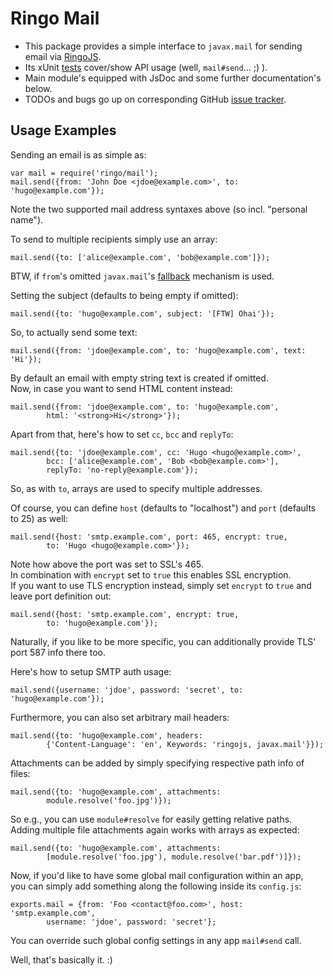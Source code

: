 # Ringo Mail

* This package provides a simple interface to `javax.mail` for sending email via [RingoJS].
* Its xUnit [tests] cover/show API usage (well, `mail#send`... ;) ).
* Main module's equipped with JsDoc and some further documentation's below.
* TODOs and bugs go up on corresponding GitHub [issue tracker].

## Usage Examples

Sending an email is as simple as:

    var mail = require('ringo/mail');
    mail.send({from: 'John Doe <jdoe@example.com>', to: 'hugo@example.com'});

Note the two supported mail address syntaxes above (so incl. "personal name").

To send to multiple recipients simply use an array:

    mail.send({to: ['alice@example.com', 'bob@example.com']});

BTW, if `from`'s omitted `javax.mail`'s [fallback] mechanism is used.

Setting the subject (defaults to being empty if omitted):

    mail.send({to: 'hugo@example.com', subject: '[FTW] Ohai'});

So, to actually send some text:

    mail.send({from: 'jdoe@example.com', to: 'hugo@example.com', text: 'Hi'});

By default an email with empty string text is created if omitted.<br/>
Now, in case you want to send HTML content instead:

    mail.send({from: 'jdoe@example.com', to: 'hugo@example.com',
            html: '<strong>Hi</strong>'});

Apart from that, here's how to set `cc`, `bcc` and `replyTo`:

    mail.send({to: 'jdoe@example.com', cc: 'Hugo <hugo@example.com>',
            bcc: ['alice@example.com', 'Bob <bob@example.com>'],
            replyTo: 'no-reply@example.com'});

So, as with `to`, arrays are used to specify multiple addresses.

Of course, you can define `host` (defaults to "localhost") and `port` (defaults to 25) as well:

    mail.send({host: 'smtp.example.com', port: 465, encrypt: true,
            to: 'Hugo <hugo@example.com>'});

Note how above the port was set to SSL's 465.<br/>
In combination with `encrypt` set to `true` this enables SSL encryption.<br/>
If you want to use TLS encryption instead, simply set `encrypt` to `true` and leave port definition out:

    mail.send({host: 'smtp.example.com', encrypt: true,
            to: 'hugo@example.com'});

Naturally, if you like to be more specific, you can additionally provide TLS' port 587 info there too.

Here's how to setup SMTP auth usage:

    mail.send({username: 'jdoe', password: 'secret', to: 'hugo@example.com'});

Furthermore, you can also set arbitrary mail headers:

    mail.send({to: 'hugo@example.com', headers:
            {'Content-Language': 'en', Keywords: 'ringojs, javax.mail'}});

Attachments can be added by simply specifying respective path info of files:

    mail.send({to: 'hugo@example.com', attachments:
            module.resolve('foo.jpg')});

So e.g., you can use `module#resolve` for easily getting relative paths.<br/>
Adding multiple file attachments again works with arrays as expected:

    mail.send({to: 'hugo@example.com', attachments:
            [module.resolve('foo.jpg'), module.resolve('bar.pdf')]});

Now, if you'd like to have some global mail configuration within an app,<br/>
you can simply add something along the following inside its `config.js`:

    exports.mail = {from: 'Foo <contact@foo.com>', host: 'smtp.example.com',
            username: 'jdoe', password: 'secret'};

You can override such global config settings in any app `mail#send` call.

Well, that's basically it. :)

  [RingoJS]: http://ringojs.org/
  [tests]: http://github.com/robi42/ringo-mail/blob/master/test/all.js
  [issue tracker]: http://github.com/robi42/ringo-mail/issues
  [fallback]: http://download.oracle.com/javaee/6/api/javax/mail/internet/InternetAddress.html#getLocalAddress(javax.mail.Session)